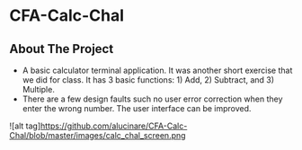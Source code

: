 # CFA-Calc-Chal

## About The Project

- A basic calculator terminal application. It was another short exercise that we did for class. It has 3 basic functions: 1) Add, 2) Subtract, and 3) Multiple.
- There are a few design faults such no user error correction when they enter the wrong number. The user interface can be improved.

![alt tag]https://github.com/alucinare/CFA-Calc-Chal/blob/master/images/calc_chal_screen.png
